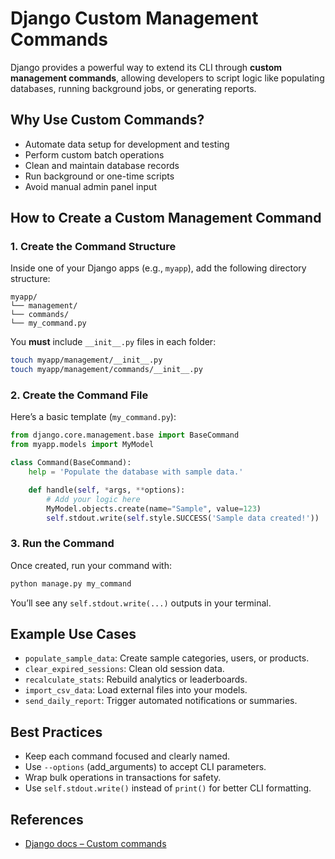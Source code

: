 # Django Custom Management Commands

Django provides a powerful way to extend its CLI through **custom management commands**, allowing developers to script logic like populating databases, running background jobs, or generating reports.

## Why Use Custom Commands?

- Automate data setup for development and testing
- Perform custom batch operations
- Clean and maintain database records
- Run background or one-time scripts
- Avoid manual admin panel input

## How to Create a Custom Management Command

### 1. Create the Command Structure

Inside one of your Django apps (e.g., `myapp`), add the following directory structure:

```
myapp/
└── management/
└── commands/
└── my_command.py
```

You **must** include `__init__.py` files in each folder:

```bash
touch myapp/management/__init__.py
touch myapp/management/commands/__init__.py
```

### 2. Create the Command File

Here’s a basic template (`my_command.py`):

```python
from django.core.management.base import BaseCommand
from myapp.models import MyModel

class Command(BaseCommand):
    help = 'Populate the database with sample data.'

    def handle(self, *args, **options):
        # Add your logic here
        MyModel.objects.create(name="Sample", value=123)
        self.stdout.write(self.style.SUCCESS('Sample data created!'))
```

### 3. Run the Command

Once created, run your command with:

```bash
python manage.py my_command
```

You’ll see any `self.stdout.write(...)` outputs in your terminal.

## Example Use Cases

- `populate_sample_data`: Create sample categories, users, or products.
- `clear_expired_sessions`: Clean old session data.
- `recalculate_stats`: Rebuild analytics or leaderboards.
- `import_csv_data`: Load external files into your models.
- `send_daily_report`: Trigger automated notifications or summaries.

## Best Practices

- Keep each command focused and clearly named.
- Use `--options` (add_arguments) to accept CLI parameters.
- Wrap bulk operations in transactions for safety.
- Use `self.stdout.write()` instead of `print()` for better CLI formatting.

## References

- [Django docs – Custom commands](https://docs.djangoproject.com/en/stable/howto/custom-management-commands/)

```

```
